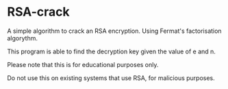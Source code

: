 # RSA-crack
A simple algorithm to crack an RSA encryption. Using Fermat's factorisation algorythm.

This program is able to find the decryption key given the value of e and n.

Please note that this is for educational purposes only.

Do not use this on existing systems that use RSA, for malicious purposes.
